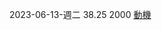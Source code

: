 2023-06-13-週二
38.25 2000
[動機](https://m.facebook.com/story.php?story_fbid=pfbid0gPjW8qeCCiKv5i8HwtQuAKLsyKtEQ9PKh5LYSdhBiW2EJtynybXwn1t4t3sc1inal&id=100076247621306&mibextid=qC1gEa)
